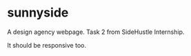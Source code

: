 # sunnyside

A design agency webpage. Task 2 from SideHustle Internship.

It should be responsive too.
